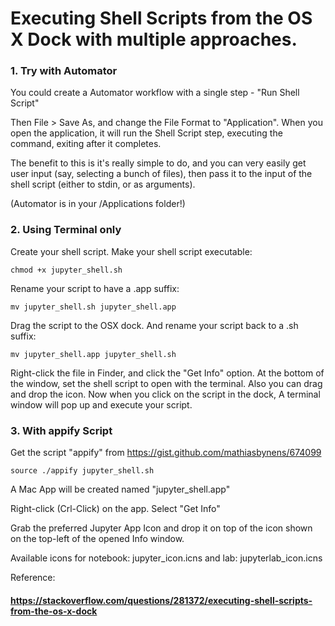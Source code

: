 # Executing Shell Scripts from the OS X Dock with multiple approaches.
### 1. Try with Automator
You could create a Automator workflow with a single step - "Run Shell Script"

Then File > Save As, and change the File Format to "Application". When you open the application, it will run the Shell Script step, executing the command, exiting after it completes.

The benefit to this is it's really simple to do, and you can very easily get user input (say, selecting a bunch of files), then pass it to the input of the shell script (either to stdin, or as arguments).

(Automator is in your /Applications folder!)

### 2. Using Terminal only
Create your shell script.
Make your shell script executable:
```
chmod +x jupyter_shell.sh
```
Rename your script to have a .app suffix:
```
mv jupyter_shell.sh jupyter_shell.app
```
Drag the script to the OSX dock. And rename your script back to a .sh suffix:
```
mv jupyter_shell.app jupyter_shell.sh
```
Right-click the file in Finder, and click the "Get Info" option.
At the bottom of the window, set the shell script to open with the terminal.
Also you can drag and drop the icon.
Now when you click on the script in the dock, A terminal window will pop up and execute your script.

### 3. With appify Script
Get the script "appify" from https://gist.github.com/mathiasbynens/674099
```
source ./appify jupyter_shell.sh
```
A Mac App will be created named "jupyter_shell.app"

Right-click (Crl-Click) on the app. Select "Get Info"

Grab the preferred Jupyter App Icon and drop it on top of the icon shown on the top-left of the opened Info window.

Available icons for notebook: jupyter_icon.icns and lab: jupyterlab_icon.icns


Reference:
#### https://stackoverflow.com/questions/281372/executing-shell-scripts-from-the-os-x-dock
